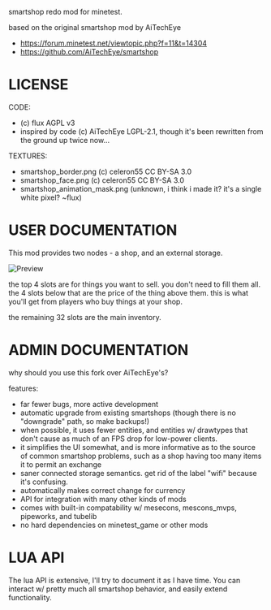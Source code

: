 smartshop redo mod for minetest. 

based on the original smartshop mod by AiTechEye
* https://forum.minetest.net/viewtopic.php?f=11&t=14304
* https://github.com/AiTechEye/smartshop

# LICENSE

CODE: 
* (c) flux AGPL v3
* inspired by code (c) AiTechEye LGPL-2.1, though it's been rewritten from the ground up twice now...

TEXTURES:
* smartshop_border.png (c) celeron55 CC BY-SA 3.0
* smartshop_face.png (c) celeron55 CC BY-SA 3.0
* smartshop_animation_mask.png (unknown, i think i made it? it's a single white pixel? ~flux)

# USER DOCUMENTATION

This mod provides two nodes - a shop, and an external storage. 

![Preview](https://github.com/fluxionary/minetest-smartshop/screenshot.png)

the top 4 slots are for things you want to sell. you don't need to fill them all. 
the 4 slots below that are the price of the thing above them. this is what you'll get from players who buy things
at your shop.

the remaining 32 slots are the main inventory. 

# ADMIN DOCUMENTATION

why should you use this fork over AiTechEye's?

features:
* far fewer bugs, more active development
* automatic upgrade from existing smartshops (though there is no "downgrade" path, so make backups!)
* when possible, it uses fewer entities, and entities w/ drawtypes that don't cause as much of an FPS drop
  for low-power clients. 
* it simplifies the UI somewhat, and is more informative as to the source of common smartshop problems, 
  such as a shop having too many items it to permit an exchange
* saner connected storage semantics. get rid of the label "wifi" because it's confusing. 
* automatically makes correct change for currency
* API for integration with many other kinds of mods
* comes with built-in compatability w/ mesecons, mescons_mvps, pipeworks, and tubelib
* no hard dependencies on minetest_game or other mods

# LUA API

The lua API is extensive, I'll try to document it as I have time. You can interact w/ pretty much all smartshop
behavior, and easily extend functionality. 
